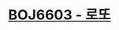 # [BOJ6603 - 로또](https://www.acmicpc.net/problem/6603)
<!--tags: backtrack, combinatorics, math, recursion-->
